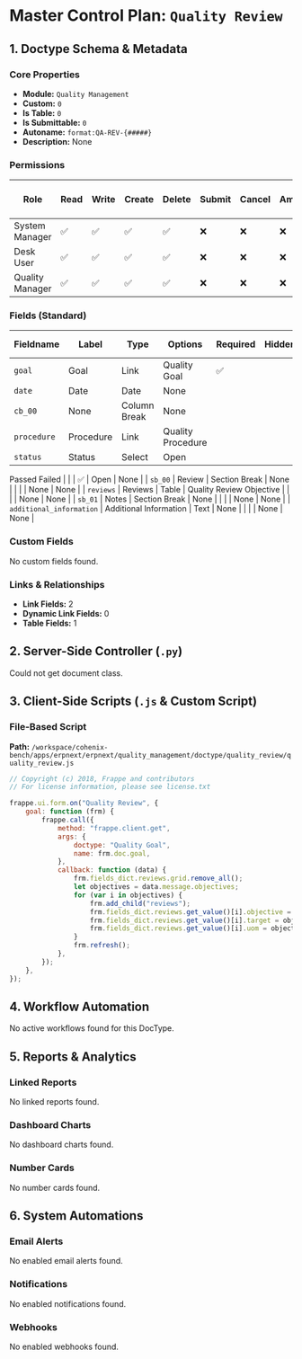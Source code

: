 # Master Control Plan: `Quality Review`

## 1. Doctype Schema & Metadata

### Core Properties
- **Module:** `Quality Management`
- **Custom:** `0`
- **Is Table:** `0`
- **Is Submittable:** `0`
- **Autoname:** `format:QA-REV-{#####}`
- **Description:** None

### Permissions
| Role | Read | Write | Create | Delete | Submit | Cancel | Amend | Report | Import | Export | Print | Email | Share | Set User Perms |
|---|---|---|---|---|---|---|---|---|---|---|---|---|---|---|
| System Manager | ✅ | ✅ | ✅ | ✅ | ❌ | ❌ | ❌ | ✅ | ❌ | ✅ | ✅ | ✅ | ✅ | ❌ |
| Desk User | ✅ | ✅ | ✅ | ✅ | ❌ | ❌ | ❌ | ✅ | ❌ | ✅ | ✅ | ✅ | ✅ | ❌ |
| Quality Manager | ✅ | ✅ | ✅ | ✅ | ❌ | ❌ | ❌ | ✅ | ❌ | ✅ | ✅ | ✅ | ✅ | ❌ |


### Fields (Standard)
| Fieldname | Label | Type | Options | Required | Hidden | Read Only | Default | Description |
|---|---|---|---|---|---|---|---|---|
| `goal` | Goal | Link | Quality Goal | ✅ |  |  | None | None |
| `date` | Date | Date | None |  |  | ✅ | Today | None |
| `cb_00` | None | Column Break | None |  |  |  | None | None |
| `procedure` | Procedure | Link | Quality Procedure |  |  | ✅ | None | None |
| `status` | Status | Select | Open
Passed
Failed |  |  | ✅ | Open | None |
| `sb_00` | Review | Section Break | None |  |  |  | None | None |
| `reviews` | Reviews | Table | Quality Review Objective |  |  |  | None | None |
| `sb_01` | Notes | Section Break | None |  |  |  | None | None |
| `additional_information` | Additional Information | Text | None |  |  |  | None | None |


### Custom Fields
No custom fields found.


### Links & Relationships
- **Link Fields:** 2
- **Dynamic Link Fields:** 0
- **Table Fields:** 1

## 2. Server-Side Controller (`.py`)
Could not get document class.


## 3. Client-Side Scripts (`.js` & Custom Script)
### File-Based Script
**Path:** `/workspace/cohenix-bench/apps/erpnext/erpnext/quality_management/doctype/quality_review/quality_review.js`
```javascript
// Copyright (c) 2018, Frappe and contributors
// For license information, please see license.txt

frappe.ui.form.on("Quality Review", {
	goal: function (frm) {
		frappe.call({
			method: "frappe.client.get",
			args: {
				doctype: "Quality Goal",
				name: frm.doc.goal,
			},
			callback: function (data) {
				frm.fields_dict.reviews.grid.remove_all();
				let objectives = data.message.objectives;
				for (var i in objectives) {
					frm.add_child("reviews");
					frm.fields_dict.reviews.get_value()[i].objective = objectives[i].objective;
					frm.fields_dict.reviews.get_value()[i].target = objectives[i].target;
					frm.fields_dict.reviews.get_value()[i].uom = objectives[i].uom;
				}
				frm.refresh();
			},
		});
	},
});

```




## 4. Workflow Automation
No active workflows found for this DocType.


## 5. Reports & Analytics
### Linked Reports
No linked reports found.


### Dashboard Charts
No dashboard charts found.


### Number Cards
No number cards found.


## 6. System Automations
### Email Alerts
No enabled email alerts found.


### Notifications
No enabled notifications found.


### Webhooks
No enabled webhooks found.
